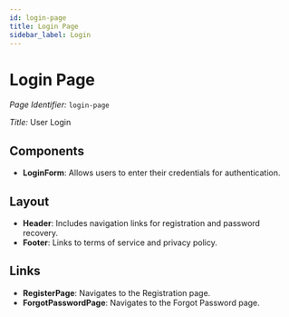 ```yaml
---
id: login-page
title: Login Page
sidebar_label: Login
---
```


# Login Page

*Page Identifier:* `login-page`

*Title:* User Login

## Components
- **LoginForm**: Allows users to enter their credentials for authentication.

## Layout
- **Header**: Includes navigation links for registration and password recovery.
- **Footer**: Links to terms of service and privacy policy.

## Links
- **RegisterPage**: Navigates to the Registration page.
- **ForgotPasswordPage**: Navigates to the Forgot Password page.
